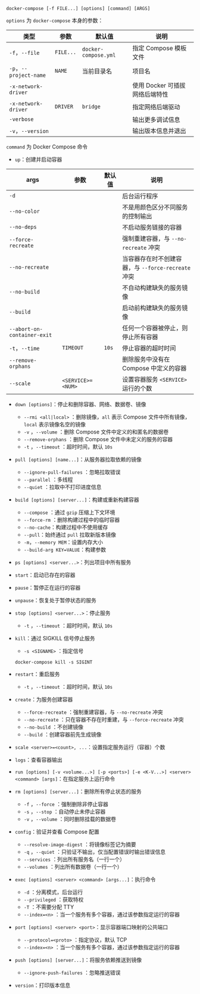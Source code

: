 ```shell
docker-compose [-f FILE...] [options] [command] [ARGS]
```

`options` 为 `docker-compose` 本身的参数：

|类型|参数|默认值|说明|
| ----------| ------| ------------| --------------------------------|
|`-f`，`--file`|`FILE...`|`docker-compose.yml`|指定 Compose 模板文件|
|`-p`，`--project-name`|`NAME`|当前目录名|项目名|
|`-x-network-driver`|||使用 Docker 可插拔网络后端特性|
|`-x-network-driver`|`DRIVER`|`bridge`|指定网络后端驱动|
|`-verbose`|||输出更多调试信息|
|`-v`，`--version`|||输出版本信息并退出|

`command` 为 Docker Compose 命令

* `up`：创建并启动容器

|args|参数|默认值|说明|
| ----------| ------| --------| ---------------------------------------|
|`-d`|||后台运行程序|
|`--no-color`|||不是用颜色区分不同服务的控制输出|
|`--no-deps`|||不启动服务链接的容器|
|`--force-recreate`|||强制重建容器，与 `--no-recreate` 冲突|
|`--no-recreate`|||当容器存在时不创建容器，与 `--force-recreate` 冲突|
|`--no-build`|||不自动构建缺失的服务镜像|
|`--build`|||启动前构建缺失的服务镜像|
|`--abort-on-container-exit`|||任何一个容器被停止，则停止所有容器|
|`-t`，`--time`|`TIMEOUT`|`10s`|停止容器的超时时间|
|`--remove-orphans`|||删除服务中没有在 Compose 中定义的容器|
|`--scale`|`<SERVICE>=<NUM>`||设置容器服务 `<SERVICE>` 运行的个数|
* `down [options]`：停止和删除容器、网络、数据卷、镜像
    *  `--rmi <all|local>` ：删除镜像，`all`  表示 Compose 文件中所有镜像，`local`  表示镜像名空的镜像
    *  `-v` ，`--volume` ：删除 Compose 文件中定义的和匿名的数据卷
    *  `--remove-orphans` ：删除 Compose 文件中未定义的服务的容器
    * `-t` ，`--timeout` ：超时时间，默认 `10s` 
* `pull [options] [name...]`：从服务器拉取依赖的镜像
    *  `--ignore-pull-failures` ：忽略拉取错误
    *  `--parallel` ：多线程
    *  `--quiet` ：拉取中不打印进度信息
* `build [options] [server...]`：构建或重新构建容器
    *  `--compose` ：通过 `gzip`  压缩上下文环境
    *  `--force-rm` ：删除构建过程中的临时容器
    * `--no-cache`：构建过程中不使用缓存
    * `--pull`：始终通过 `pull` 拉取新版本镜像
    * `-m`，`--memory MEM`：设置内存大小
    * `--build-arg KEY=VALUE`：构建参数
* `ps [options] <server...>`：列出项目中所有服务
* `start`：启动已存在的容器
* `pause`：暂停正在运行的容器
* `unpause`：恢复处于暂停状态的服务
* `stop [options] <server...>`：停止服务
    *  `-t` ，`--timeout` ：超时时间，默认 `10s` 
* `kill`：通过 SIGKILL 信号停止服务
    *  `-s <SIGNAME>` ：指定信号

    ```shell
    docker-compose kill -s SIGINT
    ```
* `restart`：重启服务
    *  `-t` ，`--timeout` ：超时时间，默认 `10s` 
* `create`：为服务创建容器
    *  `--force-recreate` ：强制重建容器，与 `--no-recreate`  冲突
    *  `--no-recreate` ：只在容器不存在时重建，与 `--force-recreate`  冲突
    *  `--no-build` ：不创建镜像
    *  `--build` ：创建容器前先生成镜像
* `scale <server>=<count>, ...`：设置指定服务运行（容器）个数
* `logs`：查看容器输出
* `run [options] [-v <volume...>] [-p <ports>] [-e <K-V...>] <server> <command> [args]`：在指定服务上运行命令
* `rm [options] [server...]`：删除所有停止状态的服务
    *  `-f` ，`--force` ：强制删除非停止容器
    *  `-s` ，`--stop` ：自动停止未停止容器
    *  `-v` ，`--volume` ：同时删除挂载的数据卷
* `config`：验证并查看 Compose 配置
    *  `--resolve-image-digest` ：将镜像标签记为摘要
    *  `-q` ，`--quiet` ：只验证不输出，仅当配置错误时输出错误信息
    *  `--services` ：列出所有服务名（一行一个）
    *  `--volumes` ：列出所有数据卷（一行一个）
* `exec [options] <server> <command> [args...]`：执行命令
    *  `-d` ：分离模式，后台运行
    *  `--privileged` ：获取特权
    *  `-T` ：不需要分配 TTY
    *  `--index=<n>` ：当一个服务有多个容器，通过该参数指定运行的容器
* `port [options] <server> <port>`：显示容器端口映射的公共端口
    *  `--protocol=<proto>` ：指定协议，默认 TCP
    *  `--index=<n>` ：当一个服务有多个容器，通过该参数指定运行的容器
* `push [options] [server...]`：将服务依赖推送到镜像
    *  `--ignore-push-failures` ：忽略推送错误
* `version`：打印版本信息

‍
